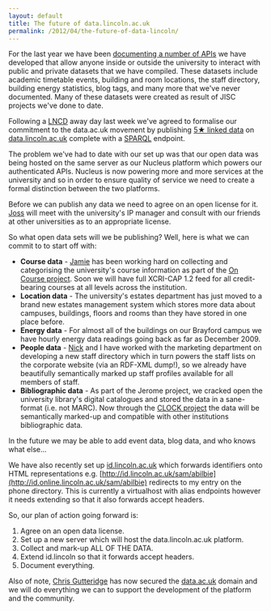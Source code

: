 ```yaml
---
layout: default
title: The future of data.lincoln.ac.uk
permalink: /2012/04/the-future-of-data-lincoln/
---
```


For the last year we have been [documenting a number of APIs](https://github.com/unilincoln-ost/Nucleus-Docs/wiki) we have developed that allow anyone inside or outside the university to interact with public and private datasets that we have compiled. These datasets include academic timetable events, building and room locations, the staff directory, building energy statistics, blog tags, and many more that we've never documented. Many of these datasets were created as result of JISC projects we've done to date.

Following a [LNCD](http://lncd.org/) away day last week we've agreed to formalise our commitment to the data.ac.uk movement by publishing [5★ linked data](http://lab.linkeddata.deri.ie/2010/star-scheme-by-example/) on [data.lincoln.ac.uk](http://data.lincoln.ac.uk/) complete with a [SPARQL](http://en.wikipedia.org/wiki/SPARQL) endpoint.

The problem we've had to date with our set up was that our open data was being hosted on the same server as our Nucleus platform which powers our authenticated APIs. Nucleus is now powering more and more services at the university and so in order to ensure quality of service we need to create a formal distinction between the two platforms.

Before we can publish any data we need to agree on an open license for it. [Joss](http://id.online.lincoln.ac.uk/sam/jwinn) will meet with the university's IP manager and consult with our friends at other universities as to an appropriate license.

So what open data sets will we be publishing? Well, here is what we can commit to to start off with:

* __Course data__ - [Jamie](http://id.online.lincoln.ac.uk/sam/jmahoney) has been working hard on collecting and categorising the university's course information as part of the [On Course project](http://coursedata.blogs.lincoln.ac.uk/). Soon we will have full XCRI-CAP 1.2 feed for all credit-bearing courses at all levels across the institution.
* __Location data__ - The university's estates department has just moved to a brand new estates management system which stores more data about campuses, buildings, floors and rooms than they have stored in one place before.
* __Energy data__ - For almost all of the buildings on our Brayford campus we have hourly energy data readings going back as far as December 2009.
* __People data__ - [Nick](http://id.online.lincoln.ac.uk/sam/nijackson) and I have worked with the marketing department on developing a new staff directory which in turn powers the staff lists on the corporate website (via an RDF-XML dump!), so we already have beautifully semantically marked up staff profiles available for all members of staff.
* __Bibliographic data__ - As part of the Jerome project, we cracked open the university library's digital catalogues and stored the data in a sane-format (i.e. not MARC). Now through the [CLOCK project](http://clock.blogs.lincoln.ac.uk/) the data will be semantically marked-up and compatible with other institutions bibliographic data.

In the future we may be able to add event data, blog data, and who knows what else...

We have also recently set up [id.lincoln.ac.uk](http://id.online.lincoln.ac.uk/) which forwards identifiers onto HTML representations e.g. [http://id.lincoln.ac.uk/sam/abilbie](http://id.online.lincoln.ac.uk/sam/abilbie) redirects to my entry on the phone directory. This is currently a virtualhost with alias endpoints however it needs extending so that it also forwards accept headers.

So, our plan of action going forward is:

1. Agree on an open data license.
2. Set up a new server which will host the data.lincoln.ac.uk platform.
3. Collect and mark-up ALL OF THE DATA.
4. Extend id.lincoln so that it forwards accept headers.
5. Document everything.

Also of note, [Chris Gutteridge](http://www.ecs.soton.ac.uk/people/cjg) has now secured the [data.ac.uk](http://data.ac.uk/) domain and we will do everything we can to support the development of the platform and the community.
